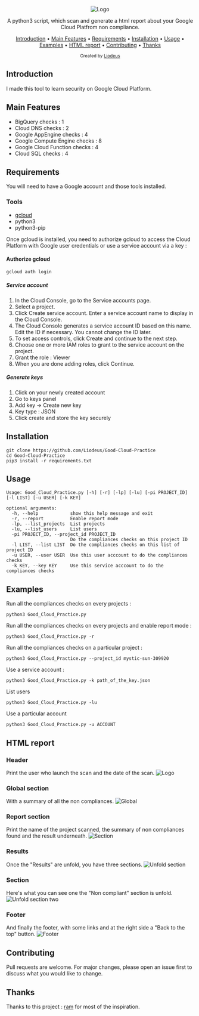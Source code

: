 <p align="center">
  <img src="https://github.com/Liodeus/Good-Cloud-Practice/blob/main/images/logo.png" alt="Logo">
  
<p align="center">A python3 script, which scan and generate a html report about your Google Cloud Platfrom non compliance.

<p align="center">
  <a href="#introduction">Introduction</a>
 • <a href="#main-features">Main Features</a>
 • <a href="#requirements">Requirements</a>
 • <a href="#installation">Installation</a>
 • <a href="#usage">Usage</a>
 • <a href="#Examples">Examples</a>
 • <a href="#HTML-report">HTML report</a>
 • <a href="#contributing">Contributing</a>
 • <a href="#thanks">Thanks</a>
</p>

<div align="center">
  <sub>Created by
  <a href="https://liodeus.github.io/">Liodeus</a>
</div>

## Introduction

I made this tool to learn security on Google Cloud Platform.

## Main Features

- BigQuery checks : 1
- Cloud DNS checks : 2
- Google AppEngine checks : 4
- Google Compute Engine checks : 8
- Google Cloud Function checks : 4
- Cloud SQL checks : 4

## Requirements

You will need to have a Google account and those tools installed.

### Tools

- [gcloud](https://cloud.google.com/sdk/docs/install#deb)
- python3
- python3-pip

Once gcloud is installed, you need to authorize gcloud to access the Cloud Platform with Google user credentials or use a service account via a key :

#### Authorize gcloud
```bash
gcloud auth login
```

##### Service account

1. In the Cloud Console, go to the Service accounts page.
2. Select a project.
3. Click Create service account.
   Enter a service account name to display in the Cloud Console.
4. The Cloud Console generates a service account ID based on this name. Edit the ID if necessary. You cannot change the ID later.
5. To set access controls, click Create and continue to the next step.
6. Choose one or more IAM roles to grant to the service account on the project.
7. Grant the role : Viewer
8. When you are done adding roles, click Continue.

##### Generate keys

1. Click on your newly created account
2. Go to keys panel
3. Add key -> Create new key
4. Key type : JSON
5. Click create and store the key securely

## Installation

```
git clone https://github.com/Liodeus/Good-Cloud-Practice
cd Good-Cloud-Practice
pip3 install -r requirements.txt
```

## Usage

```
Usage: Good_Cloud_Practice.py [-h] [-r] [-lp] [-lu] [-pi PROJECT_ID] [-l LIST] [-u USER] [-k KEY]

optional arguments:
  -h, --help            show this help message and exit
  -r, --report          Enable report mode
  -lp, --list_projects  List projects
  -lu, --list_users     List users
  -pi PROJECT_ID, --project_id PROJECT_ID
                        Do the compliances checks on this project ID
  -l LIST, --list LIST  Do the compliances checks on this list of project ID
  -u USER, --user USER  Use this user acccount to do the compliances checks
  -k KEY, --key KEY     Use this service acccount to do the compliances checks
```

## Examples

Run all the compliances checks on every projects :
```shell
python3 Good_Cloud_Practice.py
```

Run all the compliances checks on every projects and enable report mode :
```shell
python3 Good_Cloud_Practice.py -r
```

Run all the compliances checks on a particular project :
```shell
python3 Good_Cloud_Practice.py --project_id mystic-sun-309920
```

Use a service account :
```shell
python3 Good_Cloud_Practice.py -k path_of_the_key.json
```

List users
```shell
python3 Good_Cloud_Practice.py -lu
```

Use a particular account
```shell
python3 Good_Cloud_Practice.py -u ACCOUNT
```

## HTML report

### Header
Print the user who launch the scan and the date of the scan.
<img src="https://github.com/Liodeus/Good-Cloud-Practice/blob/main/images/header.png" alt="Logo">

### Global section
With a summary of all the non compliances.
<img src="https://github.com/Liodeus/Good-Cloud-Practice/blob/main/images/global.png" alt="Global">

### Report section
Print the name of the project scanned, the summary of non compliances found and the result underneath.
<img src="https://github.com/Liodeus/Good-Cloud-Practice/blob/main/images/section.png" alt="Section">

### Results
Once the "Results" are unfold, you have three sections.
<img src="https://github.com/Liodeus/Good-Cloud-Practice/blob/main/images/unfold_section.png" alt="Unfold section">

### Section
Here's what you can see one the "Non compliant" section is unfold.
<img src="https://github.com/Liodeus/Good-Cloud-Practice/blob/main/images/unfold_section_two.png" alt="Unfold section two">

### Footer
And finally the footer, with some links and at the right side a "Back to the top" button.
<img src="https://github.com/Liodeus/Good-Cloud-Practice/blob/main/images/footer.png" alt="Footer">

## Contributing

Pull requests are welcome. For major changes, please open an issue first to discuss what you would like to change.

## Thanks

Thanks to this project : [ram](https://github.com/BrunoReboul/ram) for most of the inspiration.
